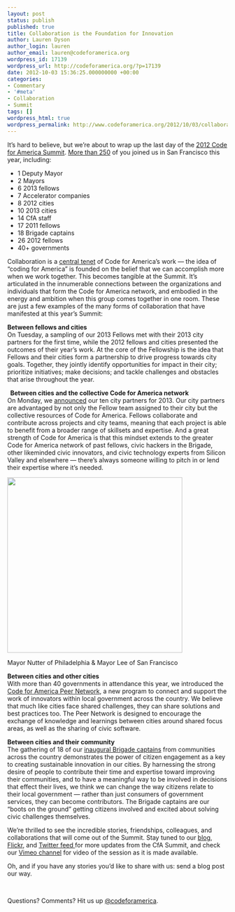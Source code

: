 ```yaml
---
layout: post
status: publish
published: true
title: Collaboration is the Foundation for Innovation
author: Lauren Dyson
author_login: lauren
author_email: lauren@codeforamerica.org
wordpress_id: 17139
wordpress_url: http://codeforamerica.org/?p=17139
date: 2012-10-03 15:36:25.000000000 +00:00
categories:
- Commentary
- '#meta'
- Collaboration
- Summit
tags: []
wordpress_html: true
wordpress_permalink: http://www.codeforamerica.org/2012/10/03/collaboration-innovation/
---
```


<p>It’s hard to believe, but we’re about to wrap up the last day of the <a href="http://cfasummit.org/">2012 Code for America Summit</a>. <a href="http://www.flickr.com/photos/codeforamerica/sets/72157631667722217/">More than 250</a> of you joined us in San Francisco this year, including:</p>
<ul>
<li>1 Deputy Mayor</li>
<li>2 Mayors</li>
<li>6 2013 fellows</li>
<li>7 Accelerator companies</li>
<li>8 2012 cities</li>
<li>10 2013 cities</li>
<li>14 CfA staff</li>
<li>17 2011 fellows</li>
<li>18 Brigade captains</li>
<li>26 2012 fellows</li>
<li>40+ governments</li>
</ul>
<p>Collaboration is a <a href="http://codeforamerica.org/2012/06/22/municipal-collaboration-innovation-in-kansas-city/">central tenet</a> of Code for America’s work — the idea of “coding for America” is founded on the belief that we can accomplish more when we work together. This becomes tangible at the Summit. It’s articulated in the innumerable connections between the organizations and individuals that form the Code for America network, and embodied in the energy and ambition when this group comes together in one room. These are just a few examples of the many forms of collaboration that have manifested at this year’s Summit:</p>
<p><strong>Between fellows and cities</strong><br/>
On Tuesday, a sampling of our 2013 Fellows met with their 2013 city partners for the first time, while the 2012 fellows and cities presented the outcomes of their year’s work. At the core of the Fellowship is the idea that Fellows and their cities form a partnership to drive progress towards city goals. Together, they jointly identify opportunities for impact in their city; prioritize initiatives; make decisions; and tackle challenges and obstacles that arise throughout the year.</p>
<p><strong>  Between cities and the collective Code for America network<br/>
</strong>On Monday, we <a href="http://www.govtech.com/e-government/Code-for-America-Reveals-2013-Partner-Cities.html">announced</a> our ten city partners for 2013. Our city partners are advantaged by not only the Fellow team assigned to their city but the collective resources of Code for America. Fellows collaborate and contribute across projects and city teams, meaning that each project is able to benefit from a broader range of skillsets and expertise. And a great strength of Code for America is that this mindset extends to the greater Code for America network of past fellows, civic hackers in the Brigade, other likeminded civic innovators, and civic technology experts from Silicon Valley and elsewhere — there’s always someone willing to pitch in or lend their expertise where it’s needed.</p>
<div class="wp-caption aligncenter" id="attachment_17141" style="width: 410px"><a href="http://codeforamerica.org/wp-content/uploads/2012/10/2012-10-01_NutterLee_9696lr.jpg"><img alt="" class="size-medium wp-image-17141" src="http://codeforamerica.org/wp-content/uploads/2012/10/2012-10-01_NutterLee_9696lr-300x221.jpg" title="2012-10-01_NutterLee_9696lr" width="400"/></a><p class="wp-caption-text">Mayor Nutter of Philadelphia &amp; Mayor Lee of San Francisco</p></div>
<p><strong>Between cities and other cities</strong><br/>
With more than 40 governments in attendance this year, we introduced the <a href="http://codeforamerica.org/2012/10/02/cfa-peer-network/">Code for America Peer Network</a>, a new program to connect and support the work of innovators within local government across the country. We believe that much like cities face shared challenges, they can share solutions and best practices too. The Peer Network is designed to encourage the exchange of knowledge and learnings between cities around shared focus areas, as well as the sharing of civic software.</p>
<p><strong>Between cities and their community</strong><br/>
The gathering of 18 of our <a href="http://codeforamerica.org/2012/08/23/introducing-the-brigade-captains-program/">inaugural Brigade captains</a> from communities across the country demonstrates the power of citizen engagement as a key to creating sustainable innovation in our cities. By harnessing the strong desire of people to contribute their time and expertise toward improving their communities, and to have a meaningful way to be involved in decisions that effect their lives, we think we can change the way citizens relate to their local government — rather than just consumers of government services, they can become contributors. The Brigade captains are our “boots on the ground” getting citizens involved and excited about solving civic challenges themselves.</p>
<p>We’re thrilled to see the incredible stories, friendships, colleagues, and collaborations that will come out of the Summit. Stay tuned to our <a href="http://codeforamerica.org/blog" target="_blank">blog</a>, <a href="http://www.flickr.com/photos/codeforamerica/sets/72157631667722217/">Flickr</a>, and <a href="https://twitter.com/i/#!/search/?q=%23cfasummit&amp;src=typd" target="_blank">Twitter feed </a>for more updates from the CfA Summit, and check our <a href="http://vimeo.com/codeforamerica" target="_blank">Vimeo channel</a> for video of the session as it is made available.</p>
<p>Oh, and if you have any stories you’d like to share with us: send a blog post our way.</p>
<p> </p>
<p>Questions? Comments? Hit us up <a href="http://twitter.com/codeforamerica" target="_blank">@codeforamerica</a>.</p>
